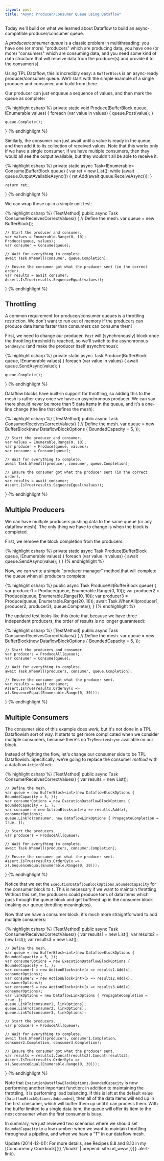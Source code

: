 ```yaml
---
layout: post
title: "Async Producer/Consumer Queue using Dataflow"
---
```

Today we'll build on what we learned about Dataflow to build an async-compatible producer/consumer queue.

A _producer/consumer queue_ is a classic problem in multithreading: you have one (or more) "producers" which are producing data, you have one (or more) "consumers" which are consuming data, and you need some kind of data structure that will receive data from the producer(s) and provide it to the consumer(s).

Using TPL Dataflow, this is incredibly easy: a `BufferBlock` is an async-ready producer/consumer queue. We'll start with the simple example of a single producer and consumer, and build from there.

Our producer can just enqueue a sequence of values, and then mark the queue as complete:

{% highlight csharp %}
private static void Produce(BufferBlock<int> queue, IEnumerable<int> values)
{
    foreach (var value in values)
    {
        queue.Post(value);
    }

    queue.Complete();
}
{% endhighlight %}

Similarly, the consumer can just await until a value is ready in the queue, and then add it to its collection of received values. Note that this works only if we have a single consumer; if we have multiple consumers, then they would all see the output available, but they wouldn't all be able to receive it.

{% highlight csharp %}
private static async Task<IEnumerable<int>> Consume(BufferBlock<int> queue)
{
    var ret = new List<int>();
    while (await queue.OutputAvailableAsync())
    {
        ret.Add(await queue.ReceiveAsync());
    }

    return ret;
}
{% endhighlight %}

We can wrap these up in a simple unit test:

{% highlight csharp %}
[TestMethod]
public async Task ConsumerReceivesCorrectValues()
{
    // Define the mesh.
    var queue = new BufferBlock<int>();

    // Start the producer and consumer.
    var values = Enumerable.Range(0, 10);
    Produce(queue, values);
    var consumer = Consume(queue);

    // Wait for everything to complete.
    await Task.WhenAll(consumer, queue.Completion);

    // Ensure the consumer got what the producer sent (in the correct order).
    var results = await consumer;
    Assert.IsTrue(results.SequenceEqual(values));
}
{% endhighlight %}

## Throttling

A common requirement for producer/consumer queues is a throttling restriction. We don't want to run out of memory if the producers can produce data items faster than consumers can consume them!

First, we need to change our producer. `Post` will (synchronously) block once the throttling threshold is reached, so we'll switch to the asynchronous `SendAsync` (and make the producer itself asynchronous):

{% highlight csharp %}
private static async Task Produce(BufferBlock<int> queue, IEnumerable<int> values)
{
    foreach (var value in values)
    {
        await queue.SendAsync(value);
    }

    queue.Complete();
}
{% endhighlight %}

Dataflow blocks have built-in support for throttling, so adding this to the mesh is rather easy once we have an asynchronous producer. We can say there should never be more than 5 data items in the queue, and it's a one-line change (the line that defines the mesh):

{% highlight csharp %}
[TestMethod]
public async Task ConsumerReceivesCorrectValues()
{
    // Define the mesh.
    var queue = new BufferBlock<int>(new DataflowBlockOptions { BoundedCapacity = 5, });

    // Start the producer and consumer.
    var values = Enumerable.Range(0, 10);
    var producer = Produce(queue, values);
    var consumer = Consume(queue);

    // Wait for everything to complete.
    await Task.WhenAll(producer, consumer, queue.Completion);

    // Ensure the consumer got what the producer sent (in the correct order).
    var results = await consumer;
    Assert.IsTrue(results.SequenceEqual(values));
}
{% endhighlight %}

## Multiple Producers

We can have multiple producers pushing data to the same queue (or any dataflow mesh). The only thing we have to change is when the block is completed.

First, we remove the block completion from the producers:

{% highlight csharp %}
private static async Task Produce(BufferBlock<int> queue, IEnumerable<int> values)
{
    foreach (var value in values)
    {
        await queue.SendAsync(value);
    }
}
{% endhighlight %}

Now, we can write a simple "producer manager" method that will complete the queue when all producers complete:

{% highlight csharp %}
public async Task ProduceAll(BufferBlock<int> queue)
{
    var producer1 = Produce(queue, Enumerable.Range(0, 10));
    var producer2 = Produce(queue, Enumerable.Range(10, 10));
    var producer3 = Produce(queue, Enumerable.Range(20, 10));
    await Task.WhenAll(producer1, producer2, producer3);
    queue.Complete();
}
{% endhighlight %}

The updated test looks like this (note that because we have three independent producers, the order of results is no longer guaranteed):

{% highlight csharp %}
[TestMethod]
public async Task ConsumerReceivesCorrectValues()
{
    // Define the mesh.
    var queue = new BufferBlock<int>(new DataflowBlockOptions { BoundedCapacity = 5, });

    // Start the producers and consumer.
    var producers = ProduceAll(queue);
    var consumer = Consume(queue);

    // Wait for everything to complete.
    await Task.WhenAll(producers, consumer, queue.Completion);

    // Ensure the consumer got what the producer sent.
    var results = await consumer;
    Assert.IsTrue(results.OrderBy(x => x).SequenceEqual(Enumerable.Range(0, 30)));
}
{% endhighlight %}

## Multiple Consumers

The consumer side of this example does _work,_ but it's not done in a TPL Dataflowish sort of way. It starts to get more complicated when we consider multiple consumers, because there's no `TryReceiveAsync` available on our block.

Instead of fighting the flow, let's change our consumer side to be TPL Dataflowish. Specifically, we're going to replace the consumer _method_ with a dataflow `ActionBlock`:

{% highlight csharp %}
[TestMethod]
public async Task ConsumerReceivesCorrectValues()
{
    var results = new List<int>();

    // Define the mesh.
    var queue = new BufferBlock<int>(new DataflowBlockOptions { BoundedCapacity = 5, });
    var consumerOptions = new ExecutionDataflowBlockOptions { BoundedCapacity = 1, };
    var consumer = new ActionBlock<int>(x => results.Add(x), consumerOptions);
    queue.LinkTo(consumer, new DataflowLinkOptions { PropagateCompletion = true, });

    // Start the producers.
    var producers = ProduceAll(queue);

    // Wait for everything to complete.
    await Task.WhenAll(producers, consumer.Completion);

    // Ensure the consumer got what the producer sent.
    Assert.IsTrue(results.OrderBy(x => x).SequenceEqual(Enumerable.Range(0, 30)));
}
{% endhighlight %}

Notice that we set the `ExecutionDataflowBlockOptions.BoundedCapacity` for the consumer block to `1`. This is necessary if we want to maintain throttling. Without this set, the producers could produce tons of data items which pass through the queue block and get buffered up in the consumer block (making our queue throttling meaningless).

Now that we have a consumer block, it's much more straightforward to add multiple consumers:

{% highlight csharp %}
[TestMethod]
public async Task ConsumerReceivesCorrectValues()
{
    var results1 = new List<int>();
    var results2 = new List<int>();
    var results3 = new List<int>();

    // Define the mesh.
    var queue = new BufferBlock<int>(new DataflowBlockOptions { BoundedCapacity = 5, });
    var consumerOptions = new ExecutionDataflowBlockOptions { BoundedCapacity = 1, };
    var consumer1 = new ActionBlock<int>(x => results1.Add(x), consumerOptions);
    var consumer2 = new ActionBlock<int>(x => results2.Add(x), consumerOptions);
    var consumer3 = new ActionBlock<int>(x => results3.Add(x), consumerOptions);
    var linkOptions = new DataflowLinkOptions { PropagateCompletion = true, };
    queue.LinkTo(consumer1, linkOptions);
    queue.LinkTo(consumer2, linkOptions);
    queue.LinkTo(consumer3, linkOptions);

    // Start the producers.
    var producers = ProduceAll(queue);

    // Wait for everything to complete.
    await Task.WhenAll(producers, consumer1.Completion, consumer2.Completion, consumer3.Completion);

    // Ensure the consumer got what the producer sent.
    var results = results1.Concat(results2).Concat(results3);
    Assert.IsTrue(results.OrderBy(x => x).SequenceEqual(Enumerable.Range(0, 30)));
}
{% endhighlight %}

Note that `ExecutionDataflowBlockOptions.BoundedCapacity` is now performing another important function: in addition to maintaining the throttling, it is performing load balancing. If this is left at the default value (`DataflowBlockOptions.Unbounded`), then all of the data items will end up in the first consumer, which will buffer them up until it can process them. With the buffer limited to a single data item, the queue will offer its item to the next consumer when the first consumer is busy.

In summary, we just reviewed two scenarios where we should set `BoundedCapacity` to a low number: when we want to maintain throttling throughout a pipeline, and when we have a "T" in our dataflow mesh.

<div class="alert alert-info" markdown="1">
<i class="fa fa-hand-o-right fa-2x pull-left"></i>

Update (2014-12-01): For more details, see Recipes 8.8 and 8.10 in my [Concurrency Cookbook]({{ '/book/' | prepend: site.url_www }}){:.alert-link}.
</div>
